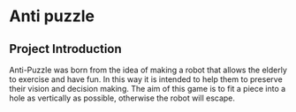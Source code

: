 # Anti puzzle
## Project Introduction

Anti-Puzzle was born from the idea of making a robot that allows the elderly to exercise and have fun. In this way it is intended to help them to preserve their vision and decision making. The aim of this game is to fit a piece into a hole as vertically as possible, otherwise the robot will escape.
